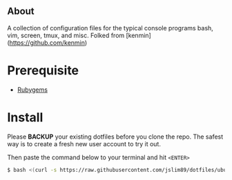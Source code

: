 About
-----
A collection of configuration files for the typical console programs bash, vim,
screen, tmux, and misc. 
Folked from [kenmin] (https://github.com/kenmin)

Prerequisite
============

- [Rubygems](https://rubygems.org/)

Install
=======
Please **BACKUP** your existing dotfiles before you clone the repo. The safest
way is to create a fresh new user account to try it out.

Then paste the command below to your terminal and hit `<ENTER>`

```sh
$ bash <(curl -s https://raw.githubusercontent.com/jslim89/dotfiles/ubuntu/bin/build.sh)
```
